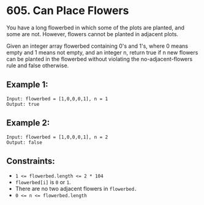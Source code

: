# 605. Can Place Flowers

You have a long flowerbed in which some of the plots are planted, and some are not. However, flowers cannot be planted in adjacent plots.

Given an integer array flowerbed containing 0's and 1's, where 0 means empty and 1 means not empty, and an integer n, return true if n new flowers can be planted in the flowerbed without violating the no-adjacent-flowers rule and false otherwise.


## Example 1:

```
Input: flowerbed = [1,0,0,0,1], n = 1
Output: true
```

## Example 2:

```
Input: flowerbed = [1,0,0,0,1], n = 2
Output: false
```

## Constraints:

- `1 <= flowerbed.length <= 2 * 104`
- `flowerbed[i]` is `0` or `1`.
- There are no two adjacent flowers in `flowerbed.`
- `0 <= n <= flowerbed.length`

